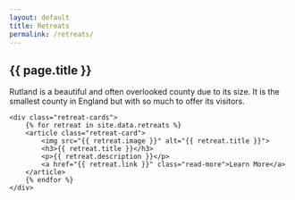 ```yaml
---
layout: default
title: Retreats
permalink: /retreats/
---
```


<section id="retreats">
    <h1>{{ page.title }}</h1>
    <p>Rutland is a beautiful and often overlooked county due to its size. It is the smallest county in England but with so much to offer its visitors.</p>

    <div class="retreat-cards">
        {% for retreat in site.data.retreats %}
        <article class="retreat-card">
            <img src="{{ retreat.image }}" alt="{{ retreat.title }}">
            <h3>{{ retreat.title }}</h3>
            <p>{{ retreat.description }}</p>
            <a href="{{ retreat.link }}" class="read-more">Learn More</a>
        </article>
        {% endfor %}
    </div>
</section>
